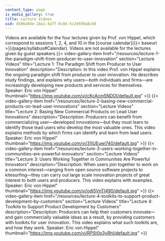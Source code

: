 ```yaml
---
content_type: page
is_media_gallery: true
title: Lecture Videos
uid: 8586a04e-18a1-4a7f-6c84-5c24930a8cb8
---
```


Videos are available for the four lectures given by Prof. von Hippel, which correspond to sessions 1, 2, 4, and 10 in the [course calendar]({{< baseurl >}}/pages/syllabus#Calendar). Videos are not available for the lectures given by guest speakers.{{< video-gallery-item href="/resources/lecture-1-the-paradigm-shift-from-producer-to-user-innovation" section="Lecture Videos" title="Lecture 1: The Paradigm Shift from Producer to User Innovation" description="Description: In this video Prof. von Hippel explains the ongoing paradigm shift from producer to user innovation. He describes study findings, and explains why users—both individuals and firms—are increasingly developing new products and services for themselves. Speaker: Eric von Hippel" thumbnail="https://img.youtube.com/vi/cKcAcm5NDOI/default.jpg" >}} {{< video-gallery-item href="/resources/lecture-2-basing-new-commercial-products-on-lead-user-innovations" section="Lecture Videos" title="Lecture 2: Basing New Commercial Products on Lead User Innovations" description="Description: Producers can benefit from commercializing user—developed innovations—but they must learn to identify those lead users who develop the most valuable ones. This video explains methods by which firms can identify and learn from lead users. Speaker: Eric von Hippel" thumbnail="https://img.youtube.com/vi/31iUEuwi740/default.jpg" >}} {{< video-gallery-item href="/resources/lecture-3-users-working-together-in-communities-are-powerful-innovators" section="Lecture Videos" title="Lecture 3: Users Working Together in Communities Are Powerful Innovators" description="Description: When users join together to work on a common interest—ranging from open source software projects to kitesurfing—they can carry out large scale innovation projects of great interest to both users and producers.  This video explains with examples. Speaker: Eric von Hippel" thumbnail="https://img.youtube.com/vi/odj5VnTI490/default.jpg" >}} {{< video-gallery-item href="/resources/lecture-4-toolkits-to-support-product-development-by-customers" section="Lecture Videos" title="Lecture 4: Toolkits to Support Product Development by Customers" description="Description: Producers can help their customers innovate—and gain commercially valuable ideas as a result, by providing customers with toolkits for user innovation.  This video explains what such toolkits are, and how they work. Speaker: Eric von Hippel" thumbnail="https://img.youtube.com/vi/RPSt0o3yRhI/default.jpg" >}}